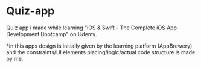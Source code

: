 # Quiz-app
Quiz app i made while learning "iOS & Swift - The Complete iOS App Development Bootcamp" on Udemy.

*in this apps design is initially given by the learning platform (AppBrewery) and the constraints/UI elements placing/logic/actual code structure is made by me.
